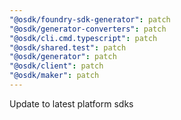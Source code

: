 ```yaml
---
"@osdk/foundry-sdk-generator": patch
"@osdk/generator-converters": patch
"@osdk/cli.cmd.typescript": patch
"@osdk/shared.test": patch
"@osdk/generator": patch
"@osdk/client": patch
"@osdk/maker": patch
---
```


Update to latest platform sdks

